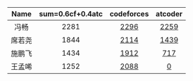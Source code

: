 |Name|sum=0.6cf+0.4atc|codeforces|atcoder|
|:-:|:-:|:-:|:-:|
| 冯畅 | 2281 | [2296](https://codeforces.com/profile/flukehn) | [2259](https://atcoder.jp/users/flukehn)  |
| 席若尧 | 1844 | [2114](https://codeforces.com/profile/loujunjie) | [1439](https://atcoder.jp/users/xry111)  |
| 施鹏飞 | 1434 | [1912](https://codeforces.com/profile/rqdmap) | [717](https://atcoder.jp/users/rqdmap)  |
| 王孟唏 | 1252 | [2088](https://codeforces.com/profile/wmxwmx) | [0](https://atcoder.jp/users/wmxwmx)  |
